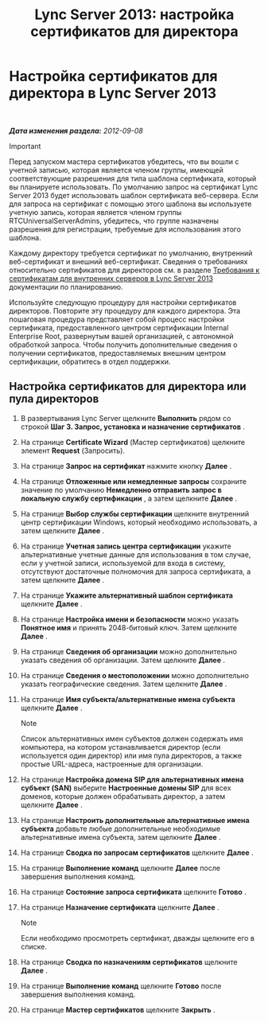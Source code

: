 ﻿---
title: 'Lync Server 2013: настройка сертификатов для директора'
TOCTitle: Настройка сертификатов для директора
ms:assetid: 22988186-15ae-43b1-92f4-0adb3b75a7fd
ms:mtpsurl: https://technet.microsoft.com/ru-ru/library/Gg398296(v=OCS.15)
ms:contentKeyID: 49309190
ms.date: 05/19/2016
mtps_version: v=OCS.15
ms.translationtype: HT
---

# Настройка сертификатов для директора в Lync Server 2013

 

_**Дата изменения раздела:** 2012-09-08_

> [!important]  
> Перед запуском мастера сертификатов убедитесь, что вы вошли с учетной записью, которая является членом группы, имеющей соответствующие разрешения для типа шаблона сертификата, который вы планируете использовать. По умолчанию запрос на сертификат Lync Server 2013 будет использовать шаблон сертификата веб-сервера. Если для запроса на сертификат с помощью этого шаблона вы используете учетную запись, которая является членом группы RTCUniversalServerAdmins, убедитесь, что группе назначены разрешения для регистрации, требуемые для использования этого шаблона.

Каждому директору требуется сертификат по умолчанию, внутренний веб-сертификат и внешний веб-сертификат. Сведения о требованиях относительно сертификатов для директоров см. в разделе [Требования к сертификатам для внутренних серверов в Lync Server 2013](lync-server-2013-certificate-requirements-for-internal-servers.md) документации по планированию.

Используйте следующую процедуру для настройки сертификатов директоров. Повторите эту процедуру для каждого директора. Эта пошаговая процедура представляет собой процесс настройки сертификата, предоставленного центром сертификации Internal Enterprise Root, развернутым вашей организацией, с автономной обработкой запроса. Чтобы получить дополнительные сведения о получении сертификатов, предоставляемых внешним центром сертификации, обратитесь в отдел поддержки.

## Настройка сертификатов для директора или пула директоров

1.  В развертывания Lync Server щелкните **Выполнить** рядом со строкой **Шаг 3. Запрос, установка и назначение сертификатов** .

2.  На странице **Certificate Wizard** (Мастер сертификатов) щелкните элемент **Request** (Запросить).

3.  На странице **Запрос на сертификат** нажмите кнопку **Далее** .

4.  На странице **Отложенные или немедленные запросы** сохраните значение по умолчанию **Немедленно отправить запрос в локальную службу сертификации** , а затем щелкните **Далее** .

5.  На странице **Выбор службы сертификации** щелкните внутренний центр сертификации Windows, который необходимо использовать, а затем щелкните **Далее** .

6.  На странице **Учетная запись центра сертификации** укажите альтернативные учетные данные для использования в том случае, если у учетной записи, используемой для входа в систему, отсутствуют достаточные полномочия для запроса сертификата, а затем щелкните **Далее** .

7.  На странице **Укажите альтернативный шаблон сертификата** щелкните **Далее** .

8.  На странице **Настройка имени и безопасности** можно указать **Понятное имя** и принять 2048-битовый ключ. Затем щелкните **Далее** .

9.  На странице **Сведения об организации** можно дополнительно указать сведения об организации. Затем щелкните **Далее** .

10. На странице **Сведения о местоположении** можно дополнительно указать географические сведения. Затем щелкните **Далее** .

11. На странице **Имя субъекта/альтернативные имена субъекта** щелкните **Далее** .
    
    > [!note]  
    > Список альтернативных имен субъектов должен содержать имя компьютера, на котором устанавливается директор (если используется один директор) или имя пула директоров, а также простые URL-адреса, настроенные для организации.

12. На странице **Настройка домена SIP для альтернативных имена субъект (SAN)** выберите **Настроенные домены SIP** для всех доменов, которые должен обрабатывать директор, а затем щелкните **Далее** .

13. На странице **Настроить дополнительные альтернативные имена субъекта** добавьте любые дополнительные необходимые альтернативные имена субъекта, затем щелкните **Далее** .

14. На странице **Сводка по запросам сертификатов** щелкните **Далее** .

15. На странице **Выполнение команд** щелкните **Далее** после завершения выполнения команд.

16. На странице **Состояние запроса сертификата** щелкните **Готово** .

17. На странице **Назначение сертификата** щелкните **Далее** .
    
    > [!note]  
    > Если необходимо просмотреть сертификат, дважды щелкните его в списке.

18. На странице **Сводка по назначениям сертификатов** щелкните **Далее** .

19. На странице **Выполнение команд** щелкните **Готово** после завершения выполнения команд.

20. На странице **Мастер сертификатов** щелкните **Закрыть** .

